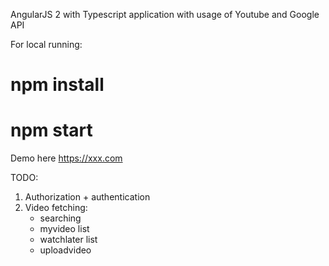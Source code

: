AngularJS 2 with Typescript application with usage of Youtube and Google API

For local running:
# npm install
# npm start

Demo here https://xxx.com

TODO: 
1. Authorization + authentication
2. Video fetching:
    - searching
    - myvideo list
    - watchlater list
    - uploadvideo
    